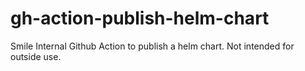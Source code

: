 # gh-action-publish-helm-chart
Smile Internal Github Action to publish a helm chart. Not intended for outside use.
